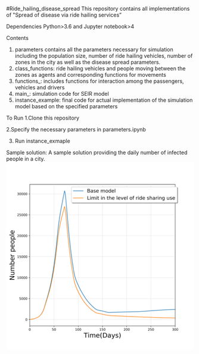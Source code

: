#Ride_hailing_disease_spread
This repository contains all implementations of "Spread of disease via ride hailing services”

Dependencies
Python>3.6 and Jupyter notebook>4

Contents
1. parameters contains all the parameters necessary for simulation including the population size, number of ride hailing vehicles, number of zones in the city as well as the disease spread parameters. 
2. class_functions: ride hailing vehicles and people moving between the zones as agents and corresponding functions for movements
3. functions_: includes functions for interaction among the passengers, vehicles and drivers
4. main_: simulation code for SEIR model 
5. instance_example: final code for actual implementation of the simulation model based on the specified parameters

To Run
1.Clone this repository

2.Specify the necessary parameters in parameters.ipynb

3. Run instance_exmaple

Sample solution:
A sample solution providing the daily number of infected people in a city.
![plot](https://github.com/diwas07/Ride_hailing_disease_spread/blob/main/tenk_use.png)
 
